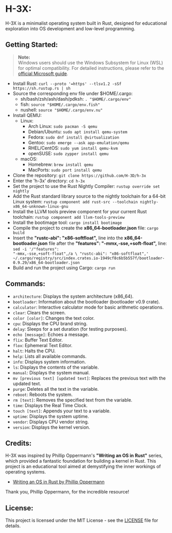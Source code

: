 # H-3X:

H-3X is a minimalist operating system built in Rust, designed for educational exploration into OS development and low-level programming.

## Getting Started:

> **Note:**  
> Windows users should use the Windows Subsystem for Linux (WSL) for optimal compatibility. For detailed instructions, please refer to the [official Microsoft guide](https://docs.microsoft.com/en-us/windows/wsl/install).

- Install Rust: `curl --proto '=https' --tlsv1.2 -sSf https://sh.rustup.rs | sh`
- Source the corresponding env file under $HOME/.cargo:
    - sh/bash/zsh/ash/dash/pdksh: `. "$HOME/.cargo/env"`
    - fish: `source "$HOME/.cargo/env.fish"`
    - nushell: `source "$HOME/.cargo/env.nu"`
- Install QEMU:
    - Linux:
        - Arch Linux: `sudo pacman -S qemu`
        - Debian/Ubuntu: `sudo apt install qemu-system`
        - Fedora: `sudo dnf install @virtualization`
        - Gentoo: `sudo emerge --ask app-emulation/qemu`
        - RHEL/CentOS: `sudo yum install qemu-kvm`
        - openSUSE: `sudo zypper install qemu`
    - macOS:
        - Homebrew: `brew install qemu`
        - MacPorts: `sudo port install qemu`
- Clone the repository: `git clone https://github.com/H-3D/h-3x`
- Enter the 'h-3x' directory: `cd h-3x`
- Set the project to use the Rust Nightly Compiler: `rustup override set nightly`
- Add the Rust standard library source to the nightly toolchain for a 64-bit Linux system: `rustup component add rust-src --toolchain nightly-x86_64-unknown-linux-gnu`
- Install the LLVM tools preview component for your current Rust toolchain: `rustup component add llvm-tools-preview`
- Install the bootimage tool: `cargo install bootimage`
- Compile the project to create the **x86_64-bootloader.json** file: `cargo build`
- Insert the **"rustc-abi": "x86-softfloat",** line into the **x86_64-bootloader.json** file after the **"features": "-mmx,-sse,+soft-float",** line: <code style="white-space: pre-wrap;">sed -i '/"features": "-mmx,-sse,+soft-float",/a \    "rustc-abi": "x86-softfloat",' ~/.cargo/registry/src/index.crates.io-1949cf8c6b5b557f/bootloader-0.9.29/x86_64-bootloader.json</code>
- Build and run the project using Cargo: `cargo run`

## Commands:

- `architecture`: Displays the system architecture (x86_64).
- `bootloader`: Information about the bootloader (bootloader v0.9 crate).
- `calculator`: Interactive calculator mode for basic arithmetic operations.
- `clear`: Clears the screen.
- `color [color]`: Changes the text color.
- `cpu`: Displays the CPU brand string.
- `delay`: Sleeps for a set duration (for testing purposes).
- `echo [message]`: Echoes a message.
- `flix`: Buffer Text Editor.
- `flox`: Ephemeral Text Editor.
- `halt`: Halts the CPU.
- `help`: Lists all available commands.
- `info`: Displays system information.
- `ls`: Displays the contents of the variable.
- `manual`: Displays the system manual.
- `mv [previous text] [updated text]`: Replaces the previous text with the updated text.
- `purge`: Deletes all the text in the variable.
- `reboot`: Reboots the system.
- `rm [text]`: Removes the specified text from the variable.
- `time`: Displays the Real Time Clock.
- `touch [text]`: Appends your text to a variable.
- `uptime`: Displays the system uptime.
- `vendor`: Displays CPU vendor string.
- `version`: Displays the kernel version.

## Credits:

H-3X was inspired by Phillip Oppermann's **"Writing an OS in Rust"** series, which provided a fantastic foundation for building a kernel in Rust. This project is an educational tool aimed at demystifying the inner workings of operating systems.

- [Writing an OS in Rust by Phillip Oppermann](https://os.phil-opp.com)

Thank you, Phillip Oppermann, for the incredible resource!

## License:

This project is licensed under the MIT License - see the [LICENSE](LICENSE) file for details.